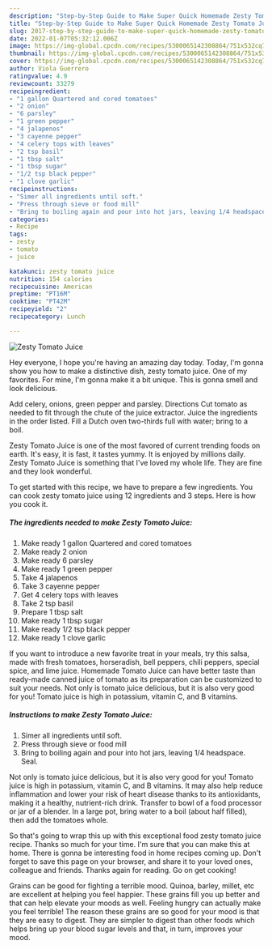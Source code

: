 ```yaml
---
description: "Step-by-Step Guide to Make Super Quick Homemade Zesty Tomato Juice"
title: "Step-by-Step Guide to Make Super Quick Homemade Zesty Tomato Juice"
slug: 2017-step-by-step-guide-to-make-super-quick-homemade-zesty-tomato-juice
date: 2022-01-07T05:32:12.006Z
image: https://img-global.cpcdn.com/recipes/5300065142308864/751x532cq70/zesty-tomato-juice-recipe-main-photo.jpg
thumbnail: https://img-global.cpcdn.com/recipes/5300065142308864/751x532cq70/zesty-tomato-juice-recipe-main-photo.jpg
cover: https://img-global.cpcdn.com/recipes/5300065142308864/751x532cq70/zesty-tomato-juice-recipe-main-photo.jpg
author: Viola Guerrero
ratingvalue: 4.9
reviewcount: 33279
recipeingredient:
- "1 gallon Quartered and cored tomatoes"
- "2 onion"
- "6 parsley"
- "1 green pepper"
- "4 jalapenos"
- "3 cayenne pepper"
- "4 celery tops with leaves"
- "2 tsp basil"
- "1 tbsp salt"
- "1 tbsp sugar"
- "1/2 tsp black pepper"
- "1 clove garlic"
recipeinstructions:
- "Simer all ingredients until soft."
- "Press through sieve or food mill"
- "Bring to boiling again and pour into hot jars, leaving 1/4 headspace. Seal."
categories:
- Recipe
tags:
- zesty
- tomato
- juice

katakunci: zesty tomato juice 
nutrition: 154 calories
recipecuisine: American
preptime: "PT16M"
cooktime: "PT42M"
recipeyield: "2"
recipecategory: Lunch

---
```



![Zesty Tomato Juice](https://img-global.cpcdn.com/recipes/5300065142308864/751x532cq70/zesty-tomato-juice-recipe-main-photo.jpg)

Hey everyone, I hope you're having an amazing day today. Today, I'm gonna show you how to make a distinctive dish, zesty tomato juice. One of my favorites. For mine, I'm gonna make it a bit unique. This is gonna smell and look delicious.

Add celery, onions, green pepper and parsley. Directions Cut tomato as needed to fit through the chute of the juice extractor. Juice the ingredients in the order listed. Fill a Dutch oven two-thirds full with water; bring to a boil.

Zesty Tomato Juice is one of the most favored of current trending foods on earth. It's easy, it is fast, it tastes yummy. It is enjoyed by millions daily. Zesty Tomato Juice is something that I've loved my whole life. They are fine and they look wonderful.


To get started with this recipe, we have to prepare a few ingredients. You can cook zesty tomato juice using 12 ingredients and 3 steps. Here is how you cook it.

<!--inarticleads1-->

##### The ingredients needed to make Zesty Tomato Juice:

1. Make ready 1 gallon Quartered and cored tomatoes
1. Make ready 2 onion
1. Make ready 6 parsley
1. Make ready 1 green pepper
1. Take 4 jalapenos
1. Take 3 cayenne pepper
1. Get 4 celery tops with leaves
1. Take 2 tsp basil
1. Prepare 1 tbsp salt
1. Make ready 1 tbsp sugar
1. Make ready 1/2 tsp black pepper
1. Make ready 1 clove garlic


If you want to introduce a new favorite treat in your meals, try this salsa, made with fresh tomatoes, horseradish, bell peppers, chili peppers, special spice, and lime juice. Homemade Tomato Juice can have better taste than ready-made canned juice of tomato as its preparation can be customized to suit your needs. Not only is tomato juice delicious, but it is also very good for you! Tomato juice is high in potassium, vitamin C, and B vitamins. 

<!--inarticleads2-->

##### Instructions to make Zesty Tomato Juice:

1. Simer all ingredients until soft.
1. Press through sieve or food mill
1. Bring to boiling again and pour into hot jars, leaving 1/4 headspace. Seal.


Not only is tomato juice delicious, but it is also very good for you! Tomato juice is high in potassium, vitamin C, and B vitamins. It may also help reduce inflammation and lower your risk of heart disease thanks to its antioxidants, making it a healthy, nutrient-rich drink. Transfer to bowl of a food processor or jar of a blender. In a large pot, bring water to a boil (about half filled), then add the tomatoes whole. 

So that's going to wrap this up with this exceptional food zesty tomato juice recipe. Thanks so much for your time. I'm sure that you can make this at home. There is gonna be interesting food in home recipes coming up. Don't forget to save this page on your browser, and share it to your loved ones, colleague and friends. Thanks again for reading. Go on get cooking!

Grains can be good for fighting a terrible mood. Quinoa, barley, millet, etc are excellent at helping you feel happier. These grains fill you up better and that can help elevate your moods as well. Feeling hungry can actually make you feel terrible! The reason these grains are so good for your mood is that they are easy to digest. They are simpler to digest than other foods which helps bring up your blood sugar levels and that, in turn, improves your mood.
